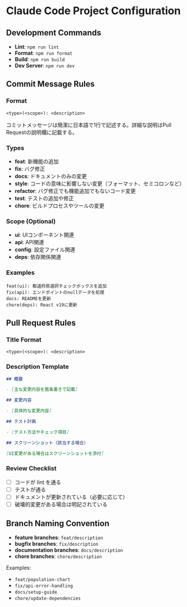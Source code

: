 # Claude Code Project Configuration

## Development Commands

- **Lint**: `npm run lint`
- **Format**: `npm run format`
- **Build**: `npm run build`
- **Dev Server**: `npm run dev`

## Commit Message Rules

### Format

```
<type>(<scope>): <description>
```

コミットメッセージは簡潔に日本語で1行で記述する。詳細な説明はPull Requestの説明欄に記載する。

### Types

- **feat**: 新機能の追加
- **fix**: バグ修正
- **docs**: ドキュメントのみの変更
- **style**: コードの意味に影響しない変更（フォーマット、セミコロンなど）
- **refactor**: バグ修正でも機能追加でもないコード変更
- **test**: テストの追加や修正
- **chore**: ビルドプロセスやツールの変更

### Scope (Optional)

- **ui**: UIコンポーネント関連
- **api**: API関連
- **config**: 設定ファイル関連
- **deps**: 依存関係関連

### Examples

```
feat(ui): 都道府県選択チェックボックスを追加
fix(api): エンドポイントのnullデータを処理
docs: READMEを更新
chore(deps): React v19に更新
```

## Pull Request Rules

### Title Format

```
<type>(<scope>): <description>
```

### Description Template

```markdown
## 概要

- [主な変更内容を箇条書きで記載]

## 変更内容

- [具体的な変更内容]

## テスト計画

- [テスト方法やチェック項目]

## スクリーンショット（該当する場合）

[UI変更がある場合はスクリーンショットを添付]
```

### Review Checklist

- [ ] コードが lint を通る
- [ ] テストが通る
- [ ] ドキュメントが更新されている（必要に応じて）
- [ ] 破壊的変更がある場合は明記されている

## Branch Naming Convention

- **feature branches**: `feat/description`
- **bugfix branches**: `fix/description`
- **documentation branches**: `docs/description`
- **chore branches**: `chore/description`

Examples:

- `feat/population-chart`
- `fix/api-error-handling`
- `docs/setup-guide`
- `chore/update-dependencies`
